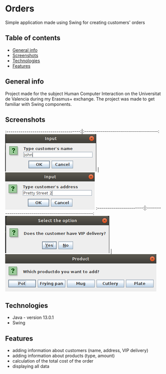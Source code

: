 # Orders
Simple application made using Swing for creating customers' orders 

## Table of contents
* [General info](#general-info)
* [Screenshots](#screenshots)
* [Technologies](#technologies)
* [Features](#features)

## General info
Project made for the subject Human Computer Interaction on the Universitat de Valencia during my Erasmus+ exchange. The project was made to get familiar with Swing components.

## Screenshots
:-------------------------------------:|:-------------------------------------:
![Screenshot1](./img/screenshot1.png)  |  ![Screenshot2](./img/screenshot2.png)
:-----------------------:|:---------------------------------------------------:
![Screenshot3](./img/screenshot3.png)  |  ![Screenshot4](./img/screenshot4.png)

## Technologies
* Java - version 13.0.1
* Swing

## Features
* adding information about customers (name, address, VIP delivery)
* adding information about products (type, amount)
* calculation of the total cost of the order
* displaying all data



